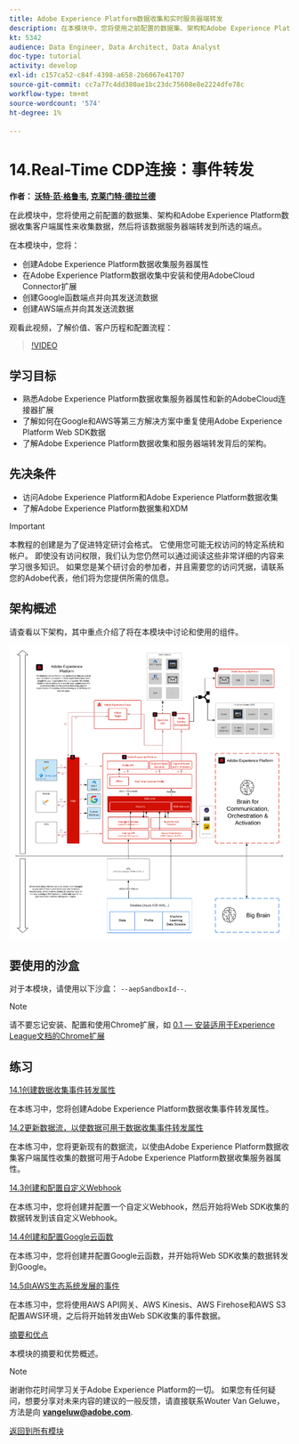 ```yaml
---
title: Adobe Experience Platform数据收集和实时服务器端转发
description: 在本模块中，您将使用之前配置的数据集、架构和Adobe Experience Platform数据收集服务器属性来收集数据，然后将该数据服务器端转发到所选的端点。
kt: 5342
audience: Data Engineer, Data Architect, Data Analyst
doc-type: tutorial
activity: develop
exl-id: c157ca52-c84f-4398-a658-2b6067e41707
source-git-commit: cc7a77c4dd380ae1bc23dc75608e8e2224dfe78c
workflow-type: tm+mt
source-wordcount: '574'
ht-degree: 1%

---
```


# 14.Real-Time CDP连接：事件转发

**作者： [沃特·范·格鲁韦](https://www.linkedin.com/in/woutervangeluwe/), [克莱门特·德拉兰德](https://www.linkedin.com/in/clement-delalande/)**

在此模块中，您将使用之前配置的数据集、架构和Adobe Experience Platform数据收集客户端属性来收集数据，然后将该数据服务器端转发到所选的端点。

在本模块中，您将：

- 创建Adobe Experience Platform数据收集服务器属性
- 在Adobe Experience Platform数据收集中安装和使用AdobeCloud Connector扩展
- 创建Google函数端点并向其发送流数据
- 创建AWS端点并向其发送流数据

观看此视频，了解价值、客户历程和配置流程：

>[!VIDEO](https://video.tv.adobe.com/v/331987?quality=12&learn=on)

## 学习目标

- 熟悉Adobe Experience Platform数据收集服务器属性和新的AdobeCloud连接器扩展
- 了解如何在Google和AWS等第三方解决方案中重复使用Adobe Experience Platform Web SDK数据
- 了解Adobe Experience Platform数据收集和服务器端转发背后的架构。

## 先决条件

- 访问Adobe Experience Platform和Adobe Experience Platform数据收集
- 了解Adobe Experience Platform数据集和XDM

>[!IMPORTANT]
>
>本教程的创建是为了促进特定研讨会格式。 它使用您可能无权访问的特定系统和帐户。 即使没有访问权限，我们认为您仍然可以通过阅读这些非常详细的内容来学习很多知识。 如果您是某个研讨会的参加者，并且需要您的访问凭据，请联系您的Adobe代表，他们将为您提供所需的信息。

## 架构概述

请查看以下架构，其中重点介绍了将在本模块中讨论和使用的组件。

![架构概述](../../assets/images/architecturem21.png)

## 要使用的沙盒

对于本模块，请使用以下沙盒： `--aepSandboxId--`.

>[!NOTE]
>
>请不要忘记安装、配置和使用Chrome扩展，如 [0.1 — 安装适用于Experience League文档的Chrome扩展](../module0/ex1.md)

## 练习

[14.1创建数据收集事件转发属性](./ex1.md)

在本练习中，您将创建Adobe Experience Platform数据收集事件转发属性。

[14.2更新数据流，以使数据可用于数据收集事件转发属性](./ex2.md)

在本练习中，您将更新现有的数据流，以使由Adobe Experience Platform数据收集客户端属性收集的数据可用于Adobe Experience Platform数据收集服务器属性。

[14.3创建和配置自定义Webhook](./ex3.md)

在本练习中，您将创建并配置一个自定义Webhook，然后开始将Web SDK收集的数据转发到该自定义Webhook。

[14.4创建和配置Google云函数](./ex4.md)

在本练习中，您将创建并配置Google云函数，并开始将Web SDK收集的数据转发到Google。

[14.5向AWS生态系统发展的事件](./ex5.md)

在本练习中，您将使用AWS API网关、AWS Kinesis、AWS Firehose和AWS S3配置AWS环境，之后将开始转发由Web SDK收集的事件数据。

[摘要和优点](./summary.md)

本模块的摘要和优势概述。

>[!NOTE]
>
>谢谢你花时间学习关于Adobe Experience Platform的一切。 如果您有任何疑问，想要分享对未来内容的建议的一般反馈，请直接联系Wouter Van Geluwe，方法是向 **vangeluw@adobe.com**.

[返回到所有模块](../../overview.md)
